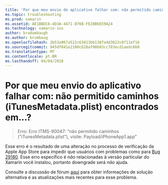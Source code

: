 ```yaml
---
title: 'Por que meu envio do aplicativo falhar com: não permitido caminhos (iTunesMetadata.plist) encontrados em...?'
ms.topic: troubleshooting
ms.prod: xamarin
ms.assetid: AE1BBDC6-4D3A-4471-876B-FE28B6E59A24
ms.technology: xamarin-ios
author: bradumbaugh
ms.author: brumbaug
ms.openlocfilehash: 3b53a967a522c63413bb136fa4d3622c6f11ef16
ms.sourcegitcommit: 945df041e2180cb20af08b83cc703ecd1aedc6b0
ms.translationtype: MT
ms.contentlocale: pt-BR
ms.lasthandoff: 04/04/2018
---
```

# <a name="why-does-my-app-submission-fail-with-disallowed-paths--itunesmetadataplist--found-at--"></a>Por que meu envio do aplicativo falhar com: não permitido caminhos (iTunesMetadata.plist) encontrados em...?

> Erro: Erro ITMS-90047: "não permitido caminhos ("iTunesMetadata.plist"), visite: Payload/iPhoneApp1.app"

Esse erro é o resultado de uma alteração no processo de verificação da Apple App Store para impedir que usuários com problemas como para [Bug 29180](https://bugzilla.xamarin.com/show_bug.cgi?id=29180). Esse erro específico é _não_ relacionadas à versão particular do Xamarin você instalou, portanto downgrade será _não_ ajuda.

Consulte a discussão de fórum [aqui](https://forums.xamarin.com/discussion/40388/disallowed-paths-itunesmetadata-plist-found-at-when-submitting-to-app-store/p1) para obter informações de solução alternativa e as atualizações mais recentes para esse problema.
